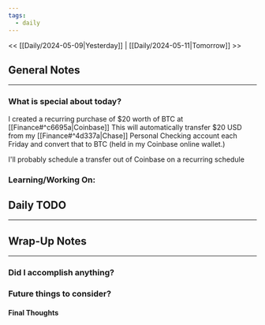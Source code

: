 ```yaml
---
tags:
  - daily
---
```

<< [[Daily/2024-05-09|Yesterday]] |  [[Daily/2024-05-11|Tomorrow]] >>

## General Notes
---
### What is special about today?
I created a recurring purchase of $20 worth of BTC at [[Finance#^c6695a|Coinbase]]
This will automatically transfer $20 USD from my [[Finance#^4d337a|Chase]] Personal Checking account each Friday and convert that to BTC (held in my Coinbase online wallet.)

I'll probably schedule a transfer out of Coinbase on a recurring schedule

### Learning/Working On:



## Daily TODO
---




## Wrap-Up Notes
---
### Did I accomplish anything?
### Future things to consider?
#### Final Thoughts

